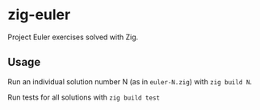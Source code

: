 # zig-euler

Project Euler exercises solved with Zig.

## Usage

Run an individual solution number N (as in `euler-N.zig`) with `zig build N`.

Run tests for all solutions with `zig build test`
